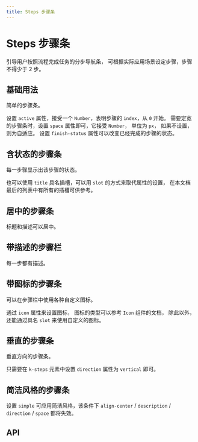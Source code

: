 ```yaml
---
title: Steps 步骤条
---
```


# Steps 步骤条

引导用户按照流程完成任务的分步导航条， 可根据实际应用场景设定步骤，步骤不得少于 2 步。

## 基础用法

简单的步骤条。

设置 `active` 属性，接受一个 `Number`，表明步骤的 `index`，从 `0` 开始。 需要定宽的步骤条时，设置 `space` 属性即可，它接受 `Number`， 单位为 `px`， 如果不设置，则为自适应。 设置 `finish-status` 属性可以改变已经完成的步骤的状态。

<preview path="./basic.vue" />

## 含状态的步骤条

每一步骤显示出该步骤的状态。

也可以使用 `title` 具名插槽，可以用 `slot` 的方式来取代属性的设置， 在本文档最后的列表中有所有的插槽可供参考。

<preview path="./withStatus.vue" />

## 居中的步骤条

标题和描述可以居中。

<preview path="./centered.vue" />

## 带描述的步骤栏

每一步都有描述。

<preview path="./withDescription.vue" />

## 带图标的步骤条

可以在步骤栏中使用各种自定义图标。

通过 `icon` 属性来设置图标， 图标的类型可以参考 `Icon` 组件的文档， 除此以外，还能通过具名 `slot` 来使用自定义的图标。

<preview path="./withIcon.vue" />

## 垂直的步骤条

垂直方向的步骤条。

只需要在 `k-steps` 元素中设置 `direction` 属性为 `vertical` 即可。

<preview path="./vertical.vue" />

## 简洁风格的步骤条

设置 `simple` 可应用简洁风格，该条件下 `align-center` / `description` / `direction` / `space` 都将失效。

<preview path="./simple.vue" />

## API

<API src="./steps.json" lang="zh"></API>

<API src="./step.json" lang="zh"></API>
